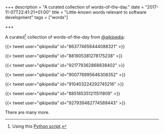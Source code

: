 +++
description = "A curated collection of words-of-the-day."
date = "2017-11-07T22:41:21+01:00"
title = "Little-known words relevant to software development"
tags = ["words"]

+++

A curated[^curated] collection of words-of-the-day from
[@qikipedia](https://twitter.com/qikipedia):

<!-- ARSLE - to move backwards. -->

{{< tweet user="qikipedia" id="863774656444088321" >}}

<!-- VERSCHLIMMBESSERN - (German) - to make something worse while attempting to make it better -->

{{< tweet user="qikipedia" id="881905381278175238" >}}

{{< tweet user="qikipedia" id="921779362868838402" >}}

{{< tweet user="qikipedia" id="900776995646308352" >}}

{{< tweet user="qikipedia" id="910403224292745216" >}}

{{< tweet user="qikipedia" id="885185351211511809" >}}

<!-- QUANKED - overcome with fatigue. -->

{{< tweet user="qikipedia" id="927939482774589443" >}}

There are many more.

[^curated]:
    Using this
    [Python script](https://gist.github.com/codeinthehole/0e7430d79f3dcd1235c89f9367a49a1b).
